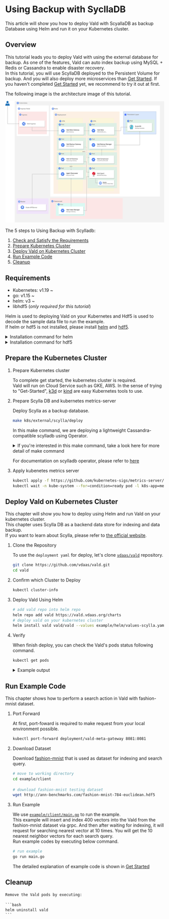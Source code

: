 # Using Backup with SycllaDB

This article will show you how to deploy Vald with ScyallaDB as backup Database using Helm and run it on your Kubernetes cluster.

## Overview

This tutorial leads you to deploy Vald with using the external database for backup.
As one of the features, Vald can auto index backup using MySQL + Redis or Cassandra to enable disaster recovery.<br>
In this tutorial, you will use ScyllaDB deployed to the Persistent Volume for backup.
And you will also deploy more microservices than [Get Started](../tutorial/get-started.md).
If you haven't completed [Get Started](../tutorial/get-started.md) yet, we recommend to try it out at first.

The following image is the architecture image of this tutorial.

<img src="../../assets/docs/tutorial/vald-with-syclladb.png" />

The 5 steps to Using Backup with Scylladb:
1. [Check and Satisfy the Requirements](#Requirements)
1. [Prepare Kubernetes Cluster](#Prepare-the-Kubernetes-Cluster)
1. [Deploy Vald on Kubernetes Cluster](#Deploy-Vald-on-Kubernetes-Cluster)
1. [Run Example Code](#Run-Example-Code)
1. [Cleanup](#Cleanup)

## Requirements

- Kubernetes: v1.19 ~
- go: v1.15 ~
- helm: v3 ~
- libhdf5 (_only required for this tutorial_)

Helm is used to deploying Vald on your Kubernetes and Hdf5 is used to decode the sample data file to run the example.<br>
If helm or hdf5 is not installed, please install [helm](https://helm.sh/docs/intro/install) and [hdf5](https://www.hdfgroup.org/).

<details><summary>Installation command for helm</summary><br>

```bash
curl https://raw.githubusercontent.com/helm/helm/master/scripts/get-helm-3 | bash
```

</details>

<details><summary>Installation command for hdf5</summary><br>

```bash
# yum
yum install -y hdf5-devel

# apt
apt-get install libhdf5-serial-dev

# homebrew
brew install hdf5
```

</details>

## Prepare the Kubernetes Cluster

1. Prepare Kubernetes cluster

    To complete get started, the kubernetes cluster is required.<br>
    Vald will run on Cloud Service such as GKE, AWS.
    In the sense of trying to "Get-Started", [k3d](https://k3d.io/) or [kind](https://kind.sigs.k8s.io/) are easy Kubernetes tools to use.

1. Prepare Scylla DB and kubernetes metrics-server

    Deploy Scylla as a backup database.

    ```bash
    make k8s/external/scylla/deploy
    ```

    In this make command, we are deploying a lightweight Cassandra-compatible scylladb using Operator.
    <details><summary>If you're interested in this make command, take a look here for more detail of make command</summary><br>

    1. Deploy cert-manager for ScyllaDB

    ```bash
    kubectl apply -f https://github.com/jetstack/cert-manager/releases/latest/download/cert-manager.yaml
    kubectl wait -n cert-manager --for=condition=ready pod -l app=cert-manager --timeout=60s
    kubectl wait -n cert-manager --for=condition=ready pod -l app=cainjector --timeout=60s
    kubectl wait -n cert-manager --for=condition=ready pod -l app=webhook --timeout=60s
    ```

    1. Deploy ScyllaDB Operator

    ```bash
    kubectl apply -f https://raw.githubusercontent.com/scylladb/scylla-operator/master/examples/common/operator.yaml
    kubectl wait -n scylla-operator-system --for=condition=ready pod -l statefulset.kubernetes.io/pod-name=scylla-operator-controller-manager-0 --timeout=600s
    ```

    1. Deploy ScyllaDB

    ```bash
    kubectl apply -f k8s/external/scylla/scyllacluster.yaml
    kubectl wait -n scylla --for=condition=ready pod -l statefulset.kubernetes.io/pod-name=vald-scylla-cluster-dc0-rack0-0 --timeout=600s
    kubectl -n scylla get pods
    ```

    1. Configure ScyllaDB

    ```bash

    kubectl apply -f example/manifest/scylla
    kubectl wait --for=condition=complete job/scylla-init --timeout=60s
    ```

    </details>

    For documentation on scylladb operator, please refer to [here](http://operator.docs.scylladb.com/master/generic)

1. Apply kubenetes metrics server

    ```bash
    kubectl apply -f https://github.com/kubernetes-sigs/metrics-server/releases/latest/download/components.yaml
    kubectl wait -n kube-system --for=condition=ready pod -l k8s-app=metrics-server --timeout=600s
    ```

## Deploy Vald on Kubernetes Cluster

This chapter will show you how to deploy using Helm and run Vald on your kubernetes cluster.<br>
This chapter uses Scylla DB as a backend data store for indexing and data backup.<br>
If you want to learn about Scylla, please refer to [the official website](https://www.scylladb.com/).

1. Clone the Repository

    To use the `deployment yaml` for deploy, let's clone [`vdaas/vald`](https://github.com/vdaas/vald.git) repository.

    ```bash
    git clone https://github.com/vdaas/vald.git
    cd vald
    ```

1. Confirm which Cluster to Deploy

   ```bash
   kubectl cluster-info
   ```

1. Deploy Vald Using Helm

    ```bash
    # add vald repo into helm repo
    helm repo add vald https://vald.vdaas.org/charts
    # deploy vald on your kubernetes cluster
    helm install vald vald/vald --values example/helm/values-scylla.yaml
    ```

1. Verify

    When finish deploy, you can check the Vald's pods status following command.

    ```bash
    kubectl get pods
    ```

    <details><summary>Example output</summary><br>
    If the deployment is successful, all Vald components should be running.

    ```bash
    NAME                                       READY   STATUS      RESTARTS   AGE
    scylla-init-vhdp5                          0/1     Completed   0          7m12s
    vald-agent-ngt-0                           1/1     Running     0          7m12s
    vald-agent-ngt-1                           1/1     Running     0          7m12s
    vald-agent-ngt-2                           1/1     Running     0          7m12s
    vald-agent-ngt-3                           1/1     Running     0          7m12s
    vald-agent-ngt-4                           1/1     Running     0          7m12s
    vald-agent-ngt-5                           1/1     Running     0          7m12s
    vald-backup-gateway-68c8b4ffd4-df8zp       1/1     Running     0          6m56s
    vald-backup-gateway-68c8b4ffd4-dmwrd       1/1     Running     0          6m56s
    vald-backup-gateway-68c8b4ffd4-nm8f7       1/1     Running     0          7m12s
    vald-discoverer-7f9f697dbb-q44qh           1/1     Running     0          7m11s
    vald-lb-gateway-6b7b9f6948-4z5md           1/1     Running     0          7m12s
    vald-lb-gateway-6b7b9f6948-68g94           1/1     Running     0          6m56s
    vald-lb-gateway-6b7b9f6948-cvspq           1/1     Running     0          6m56s
    vald-manager-backup-5fb5f8dc7-h22sv        1/1     Running     0          7m12s
    vald-manager-backup-5fb5f8dc7-ncrw4        1/1     Running     0          6m56s
    vald-manager-backup-5fb5f8dc7-nzbkh        1/1     Running     0          6m56s
    vald-manager-compressor-78bf64459f-27ckg   1/1     Running     0          6m56s
    vald-manager-compressor-78bf64459f-9kl9b   1/1     Running     0          7m12s
    vald-manager-compressor-78bf64459f-dkx24   1/1     Running     0          6m56s
    vald-manager-index-74c7b5ddd6-jrnlw        1/1     Running     0          7m12s
    vald-meta-747f757bbb-9v5xz                 1/1     Running     0          7m12s
    vald-meta-747f757bbb-mpwqp                 1/1     Running     0          6m56s
    vald-meta-gateway-8c5f55dd-8fsch           1/1     Running     0          6m56s
    vald-meta-gateway-8c5f55dd-sdd5q           1/1     Running     0          7m12s
    vald-meta-gateway-8c5f55dd-vfkn6           1/1     Running     0          6m56s
    ```

    </details>

## Run Example Code

This chapter shows how to perform a search action in Vald with fashion-mnist dataset.

1. Port Forward

    At first, port-foward is required to make request from your local environment possible.

    ```bash
    kubectl port-forward deployment/vald-meta-gateway 8081:8081
    ```

1. Download Dataset

    Download [fashion-mnist](https://github.com/zalandoresearch/fashion-mnist) that is used as dataset for indexing and search query.

    ```bash
    # move to working directory
    cd example/client

    # download fashion-mnist testing dataset
    wget http://ann-benchmarks.com/fashion-mnist-784-euclidean.hdf5
    ```

1. Run Example

    We use [`example/client/main.go`](https://github.com/vdaas/vald/blob/master/example/client/main.go) to run the example.<br>
    This example will insert and index 400 vectors into the Vald from the fashion-mnist dataset via grpc.
    And then after waiting for indexing, it will request for searching nearest vector at 10 times.
    You will get the 10 nearest neighbor vectors for each search query.<br>
    Run example codes by executing below command.

    ```bash
    # run example
    go run main.go
    ```

    The detailed explanation of example code is shown in [Get Started](../tutorial/get-started.md#Running-Example-Code)

## Cleanup

    Remove the Vald pods by executing:

    ```bash
    helm uninstall vald
    ```
